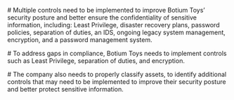 \# Multiple controls need to be implemented to improve Botium Toys’ security posture and better ensure the confidentiality of sensitive information, including: Least Privilege, disaster recovery plans, password policies, separation of duties, an IDS, ongoing legacy system management, encryption, and a password management system.



\# To address gaps in compliance, Botium Toys needs to implement controls such as Least Privilege, separation of duties, and encryption.



\# The company also needs to properly classify assets, to identify additional controls that may need to be implemented to improve their security posture and better protect sensitive information.

